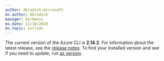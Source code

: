 ```yaml
---
author: dbradish-microsoft
ms.author: dbradish
manager: barbkess
ms.date: 11/10/2020
ms.topic: include
---
```


The current version of the Azure CLI is __2.14.2__. For information about the latest release, see the [release notes](../release-notes-azure-cli.md). To find your installed version and see if you need to update, run [az version](/cli/azure/reference-index#az_version).
